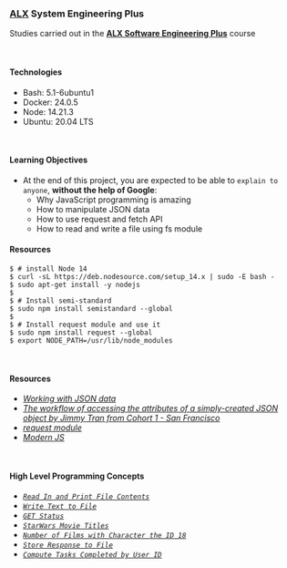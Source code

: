 ### [ALX](https://www.alxafrica.com/) System Engineering Plus

Studies carried out in the **[ALX Software Engineering Plus](https://www.alxafrica.com/software-engineering-plus/)** course

<br />

#### Technologies

* Bash:     5.1-6ubuntu1
* Docker:   24.0.5
* Node:     14.21.3
* Ubuntu:   20.04 LTS

<br />

#### Learning Objectives

* At the end of this project, you are expected to be able to `explain to anyone`, **without the help of Google**:
    * Why JavaScript programming is amazing
    * How to manipulate JSON data
    * How to use request and fetch API
    * How to read and write a file using fs module

#### Resources

```
$ # install Node 14
$ curl -sL https://deb.nodesource.com/setup_14.x | sudo -E bash -
$ sudo apt-get install -y nodejs
$
$ # Install semi-standard
$ sudo npm install semistandard --global
$
$ # Install request module and use it
$ sudo npm install request --global
$ export NODE_PATH=/usr/lib/node_modules
```

<br />

#### Resources

* _[Working with JSON data](https://developer.mozilla.org/en-US/docs/Learn/JavaScript/Objects/JSON)_
* _[The workflow of accessing the attributes of a simply-created JSON object by Jimmy Tran from Cohort 1 - San Francisco](https://medium.com/@vietkieutie/the-workflow-of-accessing-the-attributes-of-a-simply-created-json-object-82a5b33e2319)_
* _[request module](https://github.com/request/request)_
* _[Modern JS](https://github.com/mbeaudru/modern-js-cheatsheet)_

<br />

#### High Level Programming Concepts

* _[`Read In and Print File Contents`](0-readme.js)_
* _[`Write Text to File`](1-writeme.js)_
* _[`GET Status`](2-statuscode.js)_
* _[`StarWars Movie Titles`](3-starwars_title.js)_
* _[`Number of Films with Character the ID 18`](4-starwars_count.js)_
* _[`Store Response to File`](5-request_store.js)_
* _[`Compute Tasks Completed by User ID`](6-completed_tasks.js)_

<br />
